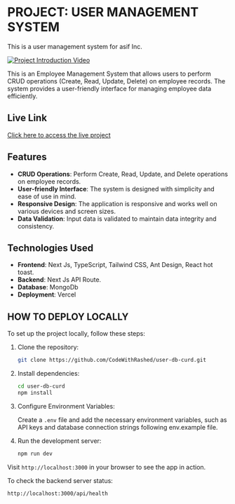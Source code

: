 # PROJECT: USER MANAGEMENT SYSTEM
This is a user management system for asif Inc.

[![Project Introduction Video](https://img.youtube.com/vi/j_CPzzTYVLQ/0.jpg)](https://www.youtube.com/watch?v=j_CPzzTYVLQ)

This is an Employee Management System that allows users to perform CRUD operations (Create, Read, Update, Delete) on employee records. The system provides a user-friendly interface for managing employee data efficiently.

## Live Link

[Click here to access the live project](https://employee-management-curd.vercel.app/)

## Features

- **CRUD Operations**: Perform Create, Read, Update, and Delete operations on employee records.
- **User-friendly Interface**: The system is designed with simplicity and ease of use in mind.
- **Responsive Design**: The application is responsive and works well on various devices and screen sizes.
- **Data Validation**: Input data is validated to maintain data integrity and consistency.

## Technologies Used

- **Frontend**: Next Js, TypeScript, Tailwind CSS, Ant Design, React hot toast.
- **Backend**: Next Js API Route.
- **Database**: MongoDb
- **Deployment**: Vercel 

## HOW TO DEPLOY LOCALLY

To set up the project locally, follow these steps:

1. Clone the repository:

   ```bash
   git clone https://github.com/CodeWithRashed/user-db-curd.git
   ```

2. Install dependencies:

   ```bash
   cd user-db-curd
   npm install
   ```

3. Configure Environment Variables:

   Create a `.env` file and add the necessary environment variables, such as API keys and database connection strings following env.example file.

4. Run the development server:

   ```bash
   npm run dev
   ```

Visit `http://localhost:3000` in your browser to see the app in action.

To check the backend server status: 

   ```bash
   http://localhost:3000/api/health
   ```
